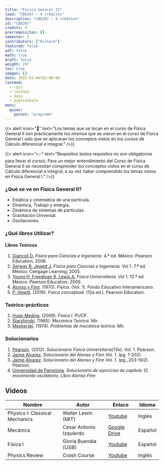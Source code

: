 ```yaml
---
title: "Física General II"
lead: "CBO207 — 4 créditos"
description: "CBO207 — 4 créditos"
id: "CBO207"
credits: 4
prerrequisites: []
semester: 2
contributors: ["Richard"]
featured: false
pdf: false
math: true
draft: false
weight: 207
toc: true
images: []
date: 2022-03-04T02:00:00
lastmod:
  - :git
  - lastmod
  - date
  - publishDate
menu:
  guias:
    parent: "pregrado"
---
```


{{< alert icon="📌" text="Los temas que se tocan en el curso de Física General II son prácticamente los mismos que se vieron en el curso de Física General I solo que se aplicaran los conceptos vistos en los cursos de Cálculo diferencial e integral." />}}

{{< alert icon="👉" text="Requisitos (estos requisitos no son obligatorios para llevar el curso): Para un mejor entendimiento del Curso de Física General II se necesitan comprender los conceptos vistos en el curso de Cálculo diferencial e integral, a su vez haber comprendido los temas vistos en Física General I." />}}

### ¿Qué se ve en Física General II?

* Estática y cinemática de una partícula.
* Dinámica, Trabajo y energía.
* Dinámica de sistemas de partículas.
* Gravitación Universal.
* Oscilaciones.

### ¿Qué libros Utilizar?

#### Libros Teóricos

1. [Giancoli D.](https://drive.google.com/file/d/1xYt66a40fK_XTcrXUYMra1t6pa6xHv3t/view?usp=sharing) *Física para Ciencias e Ingeniería.* 4.ª ed. México: Pearson Education; 2008.
2. [Serway R, Jewett J.](https://drive.google.com/file/d/1iZbB5rq8CHyTgFyc9Wl0e5sk4OR2TAQt/view?usp=sharing) *Física para Ciencias e Ingeniería.* Vol 1. 7.ª ed. México: Cengage Learning; 2005.
3. [Young H, Freedman R, Lewis A.](https://drive.google.com/file/d/1wlr58KYJJmywtvoaWgdPEkSUR4KbYOFv/view?usp=sharing)  *Física Universitaria.* Vol 1. 12.ª ed. México: Pearson Education; 2009.
4. [Alonso y Finn](https://drive.google.com/file/d/1ZX393SP2QQZWjvls7Bq0okk17ETNYqR_/view?usp=sharing). (1970). *Física*. (Vol. 1). Fondo Educativo Interamericano.
5. [P. Hewitt](https://drive.google.com/file/d/1ukRMKXK7_zGL4SvI4ESA3o1YHWbcGBqq/view?usp=sharing). (2016). *Física conceptual*. (12a ed.). Pearson Education.

### Teórico-prácticos

1. [Hugo Medina](https://drive.google.com/file/d/1gQzL-z6YMftta-CWSCKwxO9VncHe39tH/view?usp=sharing). (2009). *Física I*. PUCP.
2. [Starzhinski](https://drive.google.com/file/d/1ouvHaGp0dMuaZZqMXqzQXN94R7tCePBk/view?usp=sharing). (1985). *Mecánica Teórica*. Mir.
3. [Mesherski](https://drive.google.com/file/d/1iRjjOL-ZCwweA3UmlfW8K2dR7Ke3VQlN/view?usp=sharing). (1974). *Problemas de mecánica teórica*. Mir.

### Solucionarios

1. [Pearson](https://drive.google.com/file/d/1_UpvQgQ_yh5nkg1XeJm6ctogEoSW_i2_/view?usp=sharing). (2012). *Solucionario Fisica Universitaria(13e)*. Vol. 1. Pearson.
2. [Jaime Alvarez](https://drive.google.com/file/d/1K__9UbHiV-zK_9W0OFXNodqmPeBUPrSS/view?usp=sharing). *Solucionario del Alonso y Finn Vol. 1*. (pg. 1-202).
3. [Jaime Alvarez](https://drive.google.com/file/d/13OMQL4dTcSSHvmW9rn0o4XNA1SV9cZHE/view?usp=sharing). *Solucionario del Alonso y Finn Vol. 1*. (pg._203-502). Pearson.
4. [Universidad de Pamplona](https://drive.google.com/file/d/1vkNnUUv-CPlMVxZ89LUeNsitNztRMoSr/view?usp=sharing). *Solucionario de ejercicios de capítulo 12, movimiento oscilatorio, Libro Alonso Finn*

## Videos

| Nombre | Autor | Enlace | Idioma |
| ------ | ----- | ------ | ------ |
| Physics I: Classical Mechanics|Walter Lewin (MIT) | [Youtube](https://www.youtube.com/playlist?list=PLw3pvR_YJeRcMaubDZvkjayqDJT4Tx47A) | Inglés |
|Mecánica |Cesar Antonio Izquierdo | [Google Drive](https://drive.google.com/drive/folders/18B3PYI72WK3w5yEqShKKmr8hMpv4WXYy?usp=sharing) | Español |
|Física I | Gloria Buendia (USB) | [Youtube](https://www.youtube.com/playlist?list=PLCA5AED3D38F393C5) | Español |
| Physics Review | Crash Course | [Youtube](https://youtube.com/playlist?list=PL8dPuuaLjXtN0ge7yDk_UA0ldZJdhwkoV) | Inglés |
